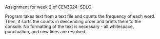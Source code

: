 Assignment for week 2 of CEN3024: SDLC

Program takes text from a text file and counts the frequency of each word. Then, it sorts the counts in descending order and prints them to the console. No formatting of the text is necessary - all whitespace, punctuation, and new lines are resolved.